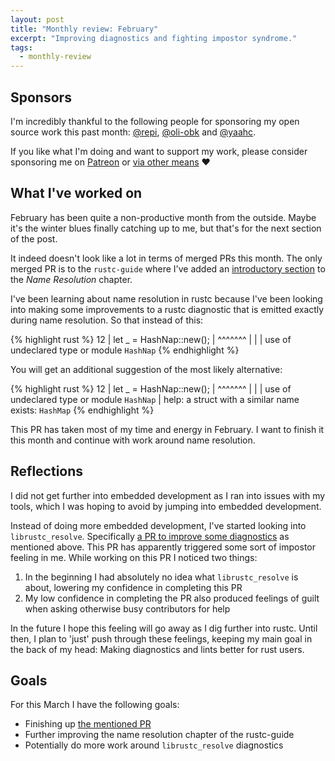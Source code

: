 ```yaml
---
layout: post
title: "Monthly review: February"
excerpt: "Improving diagnostics and fighting impostor syndrome."
tags:
  - monthly-review
---
```


## Sponsors

I'm incredibly thankful to the following people for sponsoring my open source
work this past month: [@repi], [@oli-obk] and [@yaahc].

If you like what I'm doing and want to support my work, please consider
sponsoring me on [Patreon][patreon] or [via other
means](https://phansch.net/thanks) :heart:

## What I've worked on

February has been quite a non-productive month from the outside. Maybe it's the
winter blues finally catching up to me, but that's for the next section of the
post.

It indeed doesn't look like a lot in terms of merged PRs this month. The only
merged PR is to the `rustc-guide` where I've added an [introductory
section][rustc_guide_pr] to the _Name Resolution_ chapter.

I've been learning about name resolution in rustc because I've been looking into
making some improvements to a rustc diagnostic that is emitted exactly during
name resolution. So that instead of this:

{% highlight rust %}
12 |  let _ = HashNap::new();
   |          ^^^^^^^
   |          |
   |          use of undeclared type or module `HashNap`
{% endhighlight %}

You will get an additional suggestion of the most likely alternative:


{% highlight rust %}
12 |  let _ = HashNap::new();
   |          ^^^^^^^
   |          |
   |          use of undeclared type or module `HashNap`
   |          help: a struct with a similar name exists: `HashMap`
{% endhighlight %}

This PR has taken most of my time and energy in February. I want to finish it
this month and continue with work around name resolution.

## Reflections

I did not get further into embedded development as I ran into issues with my
tools, which I was hoping to avoid by jumping into embedded development.

Instead of doing more embedded development, I've started looking into
`librustc_resolve`. Specifically [a PR to improve some diagnostics][resolve_pr]
as mentioned above.  This PR has apparently triggered some sort of impostor
feeling in me. While working on this PR I noticed two things:

1. In the beginning I had absolutely no idea what `librustc_resolve` is about,
   lowering my confidence in completing this PR
2. My low confidence in completing the PR also produced feelings of guilt when
   asking otherwise busy contributors for help

In the future I hope this feeling will go away as I dig further into rustc.
Until then, I plan to 'just' push through these feelings, keeping my main goal
in the back of my head: Making diagnostics and lints better for rust users.

## Goals

For this March I have the following goals:

* Finishing up [the mentioned PR][resolve_pr]
* Further improving the name resolution chapter of the rustc-guide
* Potentially do more work around `librustc_resolve` diagnostics

[sponsoring blog post]: https://phansch.net/2019/10/21/sponsoring/
[thanks page]: https://phansch.net/thanks/
[sponsorship profile]: https://github.com/sponsors/phansch
[paypal.me profile]: https://www.paypal.me/philhansch
[@oli-obk]: https://github.com/oli-obk
[@yaahc]: https://github.com/yaahc
[@repi]: https://github.com/repi
[glossary]: https://github.com/rust-embedded/book/pull/223
[util_dev]: https://github.com/rust-lang/rust-clippy/pull/5109
[embedded_post]: /2020/01/14/exploring-embedded-rust-part-1/
[diag]: https://github.com/rust-lang/rust/issues/56982
[resolve_pr]: https://github.com/rust-lang/rust/pull/68850
[Patreon]: https://www.patreon.com/philhansch
[rustc_guide_pr]: https://github.com/rust-lang/rustc-guide/pull/590/files#diff-334e46ef0ebca8ba3936db3ac8ae0d7dR3
